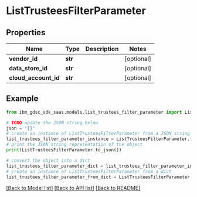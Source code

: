 # ListTrusteesFilterParameter


## Properties

Name | Type | Description | Notes
------------ | ------------- | ------------- | -------------
**vendor_id** | **str** |  | [optional] 
**data_store_id** | **str** |  | [optional] 
**cloud_account_id** | **str** |  | [optional] 

## Example

```python
from ibm_gdsc_sdk_saas.models.list_trustees_filter_parameter import ListTrusteesFilterParameter

# TODO update the JSON string below
json = "{}"
# create an instance of ListTrusteesFilterParameter from a JSON string
list_trustees_filter_parameter_instance = ListTrusteesFilterParameter.from_json(json)
# print the JSON string representation of the object
print(ListTrusteesFilterParameter.to_json())

# convert the object into a dict
list_trustees_filter_parameter_dict = list_trustees_filter_parameter_instance.to_dict()
# create an instance of ListTrusteesFilterParameter from a dict
list_trustees_filter_parameter_from_dict = ListTrusteesFilterParameter.from_dict(list_trustees_filter_parameter_dict)
```
[[Back to Model list]](../README.md#documentation-for-models) [[Back to API list]](../README.md#documentation-for-api-endpoints) [[Back to README]](../README.md)


